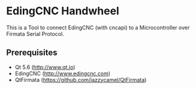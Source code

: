 # EdingCNC Handwheel
This is a Tool to connect EdingCNC (with cncapi) to a Microcontroller over Firmata Serial Protocol.

## Prerequisites
- Qt 5.6 (http://www.qt.io)
- EdingCNC (http://www.edingcnc.com)
- QtFirmata (https://github.com/jazzycamel/QtFirmata)
